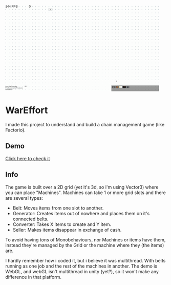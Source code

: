 ![Preview](https://github.com/tetreum/war-effort/blob/master/docs/preview.gif?raw=true)

# WarEffort

I made this project to understand and build a chain management game (like Factorio).

## Demo

[Click here to check it](https://tetreum.github.io/war-effort/)

## Info

The game is built over a 2D grid (yet it's 3d, so i'm using Vector3) where you can place "Machines".
Machines can take 1 or more grid slots and there are several types:
- Belt: Moves items from one slot to another.
- Generator: Creates items out of nowhere and places them on it's connected belts.
- Converter: Takes X items to create and Y item.
- Seller: Makes items disappear in exchange of cash.

To avoid having tons of Monobehaviours, nor Machines or items have them, instead they're managed by the Grid or the machine where they (the items) are.

I hardly remember how i coded it, but i believe it was multithread. With belts running as one job and the rest of the machines in another.
The demo is WebGL, and webGL isn't multithread in unity (yet?), so it won't make any difference in that platform.
